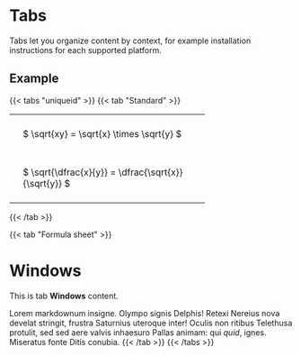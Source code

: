 # Tabs

Tabs let you organize content by context, for example installation instructions for each supported platform.



## Example

{{< tabs "uniqueid" >}}
{{< tab "Standard" >}}


<style type="text/css">
#T_863be th.col_heading {
  text-align: left;
  font-size: 1em;
}
#T_863be td {
  text-align: left;
  font-size: 1em;
  padding: 1.5em;
}
#T_863be_row0_col0, #T_863be_row1_col0 {
  width: 300px;
  white-space: pre-wrap;
}
</style>
<table id="T_863be">
  <thead>
  </thead>
  <tbody>
    <tr>
      <td id="T_863be_row0_col0" class="data row0 col0" >$ \sqrt{xy} = \sqrt{x} \times \sqrt{y} $</td>
    </tr>
    <tr>
      <td id="T_863be_row1_col0" class="data row1 col0" >$ \sqrt{\dfrac{x}{y}} = \dfrac{\sqrt{x}}{\sqrt{y}} $</td>
    </tr>
  </tbody>
</table>


{{< /tab >}}


{{< tab "Formula sheet" >}}

# Windows

This is tab **Windows** content.

Lorem markdownum insigne. Olympo signis Delphis! Retexi Nereius nova develat
stringit, frustra Saturnius uteroque inter! Oculis non ritibus Telethusa
protulit, sed sed aere valvis inhaesuro Pallas animam: qui _quid_, ignes.
Miseratus fonte Ditis conubia.
{{< /tab >}}
{{< /tabs >}}
